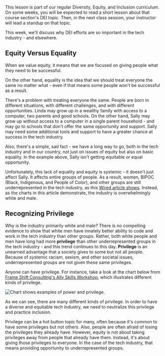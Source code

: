This lesson is part of our regular Diversity, Equity, and Inclusion curriculum. On some weeks, you will be expected to read a short lesson about that course section's DEI topic. Then, in the next class session, your instructor will lead a standup on that topic.

This week, we'll discuss why DEI efforts are so important in the tech industry - and elsewhere.

## Equity Versus Equality

When we value equity, it means that we are focused on giving people what they need to be successful.

On the other hand, equality is the idea that we should treat everyone the same no matter what - even if that means some people won't be successful as a result.

There's a problem with treating everyone the same. People are born in different situations, with different challenges, and with different opportunities. Linda may grow up in a wealthy family with access to a computer, two parents and good schools. On the other hand, Sally may grow up without access to a computer in a single parent household - and may go to schools that don't offer the same opportunity and support. Sally may need some additional tools and support to have a greater chance at success in the tech industry.

Also, there's a simple, sad fact - we have a long way to go, both in the tech industry and in our country, not just on issues of equity but also on basic equality. In the example above, Sally isn't getting equitable _or_ equal opportunity.

Unfortunately, this lack of equality and equity is systemic - it doesn't just affect Sally. It affects entire groups of people. As a result, women, BIPOC (Black, Indigenous, and People of Color), and other groups are still underrepresented in the tech industry, as this [Wired article shows](https://www.wired.com/story/five-years-tech-diversity-reports-little-progress/). Instead, as the charts in this article demonstrate, the industry is overwhelmingly white and male.

## Recognizing Privilege

Why is the industry primarily white and male? There is no compelling evidence to show that white men have innately better ability to code and work in the tech industry than other groups. Rather, both white people and men have long had more **privilege** than other underrepresented groups in the tech industry - and this trend continues to this day. **Privilege** is an unearned advantage that a society gives to some but not all people. Because of systemic racism, sexism, and other societal issues, underrepresented groups are not given these same privileges.

Anyone can have privilege. For instance, take a look at the chart below from [Frame Shift Consulting's Ally Skills Workshop](https://frameshiftconsulting.com/ally-skills-workshop/), which illustrates different kinds of privilege.

![Chart shows examples of power and privilege.](https://www.dropbox.com/s/drxcizf28n1p3zf/image3.png?raw=1)

As we can see, there are many different kinds of privilege. In order to have a diverse and equitable tech industry, we need to neutralize this privilege and practice inclusion.

Privilege can be a hot button topic for many, often because it's common to have some privileges but not others. Also, people are often afraid of losing the privileges they already have. However, equity is not about taking privileges away from people that already have them. Instead, it's about giving those privileges to everyone. In the case of the tech industry, that means providing opportunity to underrepresented groups.

